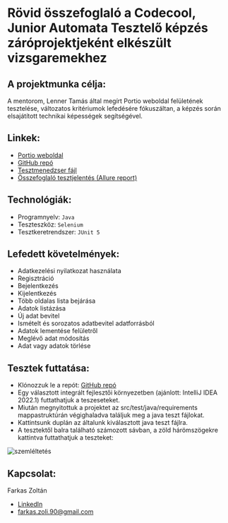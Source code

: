 # Rövid összefoglaló a Codecool, Junior Automata Tesztelő képzés záróprojektjeként elkészült vizsgaremekhez


## A projektmunka célja:

A mentorom, Lenner Tamás által megírt Portio weboldal felületének tesztelése, változatos kritériumok lefedésére fókuszáltan, a képzés során elsajátított technikai képességek segítségével.


## Linkek:

- [Portio weboldal](https://lennertamas.github.io/portio/)
- [GitHub repó](https://github.com/sltnwlf/final-exam-work-java-sltnwlf)
- [Tesztmenedzser fájl](https://docs.google.com/spreadsheets/d/1WtmtIIeiKt6JyAhC4ozFHMczu5a7kk5kagEljPkhrGE/edit#gid=1257095171)
- [Összefoglaló tesztjelentés (Allure report)](https://sltnwlf.github.io/final-exam-work-java-sltnwlf/16/)


## Technológiák:

- Programnyelv: ```Java```
- Teszteszköz: ```Selenium```
- Tesztkeretrendszer: ```JUnit 5```


## Lefedett követelmények:

- Adatkezelési nyilatkozat használata
- Regisztráció
- Bejelentkezés
- Kijelentkezés
- Több oldalas lista bejárása
- Adatok listázása
- Új adat bevitel
- Ismételt és sorozatos adatbevitel adatforrásból
- Adatok lementése felületről
- Meglévő adat módosítás
- Adat vagy adatok törlése


## Tesztek futtatása:

- Klónozzuk le a repót: [GitHub repó](https://github.com/sltnwlf/final-exam-work-java-sltnwlf)
- Egy választott integrált fejlesztői környezetben (ajánlott: IntelliJ IDEA 2022.1) futtathatjuk a teszeseteket.
- Miután megnyitottuk a projektet az src/test/java/requirements mappastruktúrán végighaladva találjuk meg a java teszt fájlokat.
- Kattintsunk duplán az általunk kiválasztott java teszt fájlra.
- A tesztektől balra található számozott sávban, a zöld hárömszögekre kattintva futtathatjuk a teszteket:

![szemléltetés](https://user-images.githubusercontent.com/70565508/177026286-14c756fd-93e0-4b29-8189-adcf529a3101.jpg)

## Kapcsolat:
 
Farkas Zoltán
- [LinkedIn](https://www.linkedin.com/in/zolt%C3%A1n-farkas-862b57215/)
- farkas.zoli.90@gmail.com
